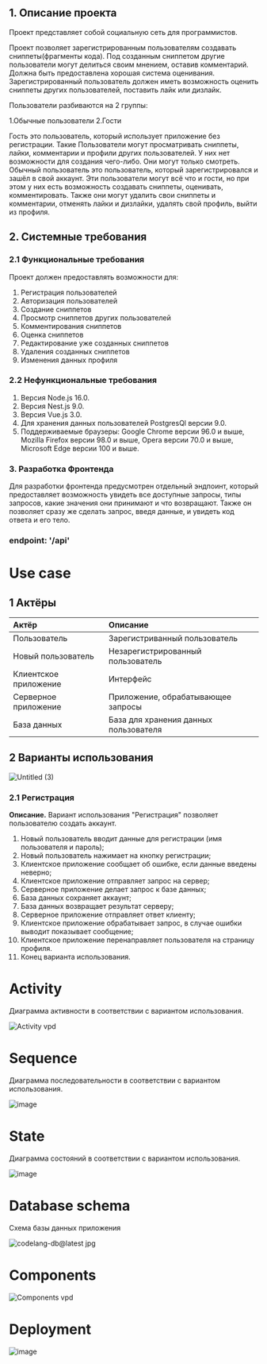 ## 1. Описание проекта 

Проект представляет собой социальную сеть для программистов.

Проект позволяет зарегистрированным пользователям создавать сниппеты(фрагменты кода). Под созданным сниппетом другие пользователи могут делиться своим мнением, оставив комментарий. Должна быть предоставлена хорошая система оценивания. Зарегистрированный пользователь должен иметь возможность оценить сниппеты других пользователей, поставить лайк или дизлайк. 

Пользователи разбиваются на 2 группы:

1.Обычные пользователи
2.Гости

Гость это пользователь, который использует приложение без регистрации. Такие Пользователи могут просматривать сниппеты, лайки, комментарии и профили других пользователей. У них нет возможности для создания чего-либо. Они могут только смотреть. Обычный пользователь это пользователь, который зарегистрировался и зашёл в свой аккаунт. Эти пользователи могут всё что и гости, но при этом у них есть возможность создавать сниппеты, оценивать, комментировать. Также они могут удалить свои сниппеты и комментарии, отменять лайки и дизлайки, удалять свой профиль, выйти из профиля.

## 2. Системные требования

### 2.1 Функциональные требования
Проект должен предоставлять возможности для:
1. Регистрация пользователей
2. Авторизация пользователей
3. Создание сниппетов
4. Просмотр сниппетов других пользователей
5. Комментирования сниппетов
6. Оценка сниппетов
7. Редактирование уже созданных сниппетов
8. Удаления созданных сниппетов
9. Изменения данных профиля


### 2.2 Нефункциональные требования
1. Версия Node.js 16.0.
2. Версия Nest.js 9.0.
3. Версия Vue.js 3.0.
4. Для хранения данных пользователей PostgresQl версии 9.0.
5. Поддерживаемые браузеры: Google Chrome версии 96.0 и выше, Mozilla Firefox версии 98.0 и выше, Opera версии 70.0 и выше, Microsoft Edge версии 100 и выше. 


### 3. Разработка Фронтенда

Для разработки фронтенда предусмотрен отдельный эндпоинт, который предоставляет возможность увидеть все доступные запросы, типы запросов, какие значения они принимают и что возвращают.
Также он позволяет сразу же сделать запрос, введя данные, и увидеть код ответа и его тело.
### endpoint: '/api'

# Use case

## 1 Актёры 

| Актёр | Описание |
|:--|:--|
| Пользователь | Зарегистриванный пользователь |
| Новый пользователь | Незарегистрированный пользователь |
| Клиентское приложение | Интерфейс |
| Серверное приложение | Приложение, обрабатывающее запросы |
| База данных | База для хранения данных пользователя |

## 2 Варианты использования

![Untitled (3)](https://user-images.githubusercontent.com/59147112/203562061-4b125963-0ba4-4e09-865a-8c7027d484e0.png)

### 2.1 Регистрация

 **Описание.** Вариант использования "Регистрация" позволяет пользователю создать аккаунт.
 
1. Новый пользователь вводит данные для регистрации (имя пользователя и пароль);
2. Новый пользователь нажимает на кнопку регистрации;
3. Клиентское приложение сообщает об ошибке, если данные введены неверно;
4. Клиентское приложение отправляет запрос на сервер;
5. Серверное приложение делает запрос к базе данных;
6. База данных сохраняет аккаунт;
7. База данных возвращает результат серверу;
8. Серверное приложение отправляет ответ клиенту;
9. Клиентское приложение обрабатывает запрос, в случае ошибки выводит показывает сообщение;
10. Клиентское приложение перенаправляет пользователя на страницу профиля.
11. Конец варианта использования.

# Activity

Диаграмма активности в соответствии с вариантом использования.

![Activity vpd](https://user-images.githubusercontent.com/72657584/203234339-e6644c5f-695f-4ff5-9794-1365009f1f4b.jpg)

# Sequence

Диаграмма последовательности в соответствии с вариантом использования.

![image](https://user-images.githubusercontent.com/72657584/203260836-25b50cda-9406-496a-8f60-57264a414c04.png)

# State

Диаграмма состояний в соответствии с вариантом использования.

![image](https://user-images.githubusercontent.com/72657584/203266134-78cffead-e7a6-4ef7-abc1-26ec192d8c78.png)

# Database schema

Схема базы данных приложения

![codelang-db@latest jpg](https://user-images.githubusercontent.com/72657584/203285600-000e07d3-0c2a-4f43-ad27-90b7177c4df2.jpg)

# Components

![Components vpd](https://user-images.githubusercontent.com/72657584/203282181-82f16297-9846-47bd-87a1-b488a974b720.jpg)

# Deployment

![image](https://user-images.githubusercontent.com/72657584/203284566-26377bdf-0d98-4628-a8dc-1d131261ee77.png)


